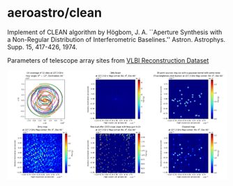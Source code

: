 # aeroastro/clean
Implement of CLEAN algorithm by Högbom, J. A. ``Aperture Synthesis with a Non-Regular Distribution of Interferometric Baselines.'' Astron. Astrophys. Supp. 15, 417-426, 1974.

Parameters of telescope array sites from [VLBI Reconstruction Dataset](http://vlbiimaging.csail.mit.edu)

![](https://github.com/rkkuang/aeroastro/blob/master/clean/imgs/real_sites_clean_res.png)


